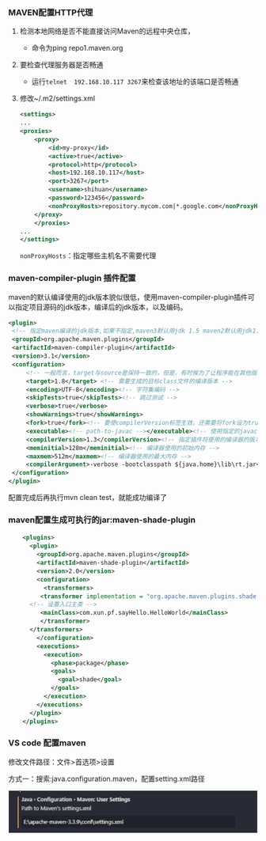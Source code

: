 ### MAVEN配置HTTP代理
1. 检测本地网络是否不能直接访问Maven的远程中央仓库，
    
    + 命令为ping repo1.maven.org
2. 要检查代理服务器是否畅通
    
    + 运行`telnet  192.168.10.117 3267`来检查该地址的该端口是否畅通
3. 修改~/.m2/settings.xml
    ```xml
    <settings> 
    ...
    <proxies>
        <proxy>
            <id>my-proxy</id>
            <active>true</active>
            <protocol>http</protocol>
            <host>192.168.10.117</host>
            <port>3267</port>
            <username>shihuan</username>
            <password>123456</password>
            <nonProxyHosts>repository.mycom.com|*.google.com</nonProxyHosts>
        </proxy>
        </proxies>
    ...
    </settings>
    ```
    `nonProxyHosts`：指定哪些主机名不需要代理

### maven-compiler-plugin 插件配置

maven的默认编译使用的jdk版本貌似很低，使用maven-compiler-plugin插件可以指定项目源码的jdk版本，编译后的jdk版本，以及编码。

   ```xml
   <plugin>
    <!-- 指定maven编译的jdk版本,如果不指定,maven3默认用jdk 1.5 maven2默认用jdk1.3 -->
    <groupId>org.apache.maven.plugins</groupId>
    <artifactId>maven-compiler-plugin</artifactId>
    <version>3.1</version>
    <configuration>
        <!-- 一般而言，target与source是保持一致的，但是，有时候为了让程序能在其他版本的jdk中运行(对于低版本目标jdk，源代码中不能使用低版本jdk中不支持的语法)，会存在target不同于source的情况 -->
        <target>1.8</target> <!-- 需要生成的目标class文件的编译版本 -->
        <encoding>UTF-8</encoding><!-- 字符集编码 -->
        <skipTests>true</skipTests><!-- 跳过测试 -->
        <verbose>true</verbose>
        <showWarnings>true</showWarnings>
        <fork>true</fork><!-- 要使compilerVersion标签生效，还需要将fork设为true，用于明确表示编译版本配置的可用 -->
        <executable><!-- path-to-javac --></executable><!-- 使用指定的javac命令，例如：<executable>${JAVA_1_4_HOME}/bin/javac</executable> -->           
        <compilerVersion>1.3</compilerVersion><!-- 指定插件将使用的编译器的版本 -->
        <meminitial>128m</meminitial><!-- 编译器使用的初始内存 -->
        <maxmem>512m</maxmem><!-- 编译器使用的最大内存 -->
        <compilerArgument>-verbose -bootclasspath ${java.home}\lib\rt.jar</compilerArgument><!-- 这个选项用来传递编译器自身不包含但是却支持的参数选项 -->
    </configuration>
</plugin>
   ```
配置完成后再执行mvn clean test，就能成功编译了

### maven配置生成可执行的jar:maven-shade-plugin
```xml
    <plugins>
      <plugin>
        <groupId>org.apache.maven.plugins</groupId>
        <artifactId>maven-shade-plugin</artifactId>
        <version>2.0</version>
        <configuration>
          <transformers>
	     <transformer implementation = "org.apache.maven.plugins.shade.resource.MainifestResourceTransformer">
      <!-- 设置入口主类 -->
		 <mainClass>com.xun.pf.sayHello.HelloWorld</mainClass>
	     </transformer>
	  </transformers>
        </configuration>
        <executions>
          <execution>
            <phase>package</phase>
            <goals>
              <goal>shade</goal>
            </goals>
          </execution>
        </executions>
      </plugin>
    </plugins>
```

### VS code 配置maven

修改文件路径：文件>首选项>设置

方式一：搜索:java.configuration.maven，配置setting.xml路径

![image-20200331122852944](java.assets/image-20200331122852944.png)